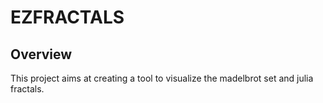 # EZFRACTALS

## Overview

This project aims at creating a tool to visualize the madelbrot set and julia fractals.